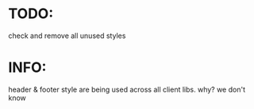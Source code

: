 TODO:
=====
check and remove all unused styles


INFO:
=====
header & footer style are being used across all client libs. why? we don't know